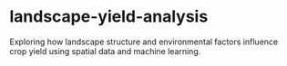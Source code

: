 # landscape-yield-analysis
Exploring how landscape structure and environmental factors influence crop yield using spatial data and machine learning.
